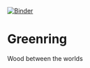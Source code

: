 [![Binder](https://mybinder.org/badge_logo.svg)](https://mybinder.org/v2/gh/Ifiht/Greenring/HEAD?urlpath=lab)

# Greenring
Wood between the worlds
